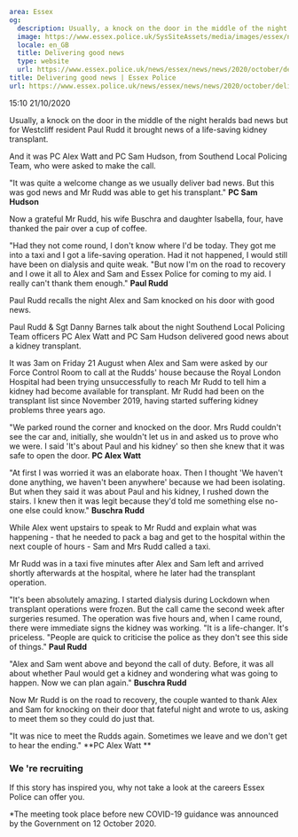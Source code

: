```yaml
area: Essex
og:
  description: Usually, a knock on the door in the middle of the night heralds bad news but for Westcliff resident Paul Rudd it brought news of a life-saving kidney transplant
  image: https://www.essex.police.uk/SysSiteAssets/media/images/essex/news/news/2020/10-october/delivering-good-news-600x300.jpg?crop=(15,0,585,300)&amp;w=600&amp;h=300&amp;scale=both
  locale: en_GB
  title: Delivering good news
  type: website
  url: https://www.essex.police.uk/news/essex/news/news/2020/october/delivering-good-news/
title: Delivering good news | Essex Police
url: https://www.essex.police.uk/news/essex/news/news/2020/october/delivering-good-news/
```

15:10 21/10/2020

Usually, a knock on the door in the middle of the night heralds bad news but for Westcliff resident Paul Rudd it brought news of a life-saving kidney transplant.

And it was PC Alex Watt and PC Sam Hudson, from Southend Local Policing Team, who were asked to make the call.

"It was quite a welcome change as we usually deliver bad news. But this was god news and Mr Rudd was able to get his transplant."
 **PC Sam Hudson**

Now a grateful Mr Rudd, his wife Buschra and daughter Isabella, four, have thanked the pair over a cup of coffee.

"Had they not come round, I don't know where I'd be today. They got me into a taxi and I got a life-saving operation. Had it not happened, I would still have been on dialysis and quite weak.
"But now I'm on the road to recovery and I owe it all to Alex and Sam and Essex Police for coming to my aid. I really can't thank them enough."
 **Paul Rudd**

Paul Rudd recalls the night Alex and Sam knocked on his door with good news.

Paul Rudd & Sgt Danny Barnes talk about the night Southend Local Policing Team officers PC Alex Watt and PC Sam Hudson delivered good news about a kidney transplant.

It was 3am on Friday 21 August when Alex and Sam were asked by our Force Control Room to call at the Rudds' house because the Royal London Hospital had been trying unsuccessfully to reach Mr Rudd to tell him a kidney had become available for transplant. Mr Rudd had been on the transplant list since November 2019, having started suffering kidney problems three years ago.

"We parked round the corner and knocked on the door. Mrs Rudd couldn't see the car and, initially, she wouldn't let us in and asked us to prove who we were. I said 'It's about Paul and his kidney' so then she knew that it was safe to open the door.
 **PC Alex Watt**

"At first I was worried it was an elaborate hoax. Then I thought 'We haven't done anything, we haven't been anywhere' because we had been isolating.
But when they said it was about Paul and his kidney, I rushed down the stairs. I knew then it was legit because they'd told me something else no-one else could know."
 **Buschra Rudd**

While Alex went upstairs to speak to Mr Rudd and explain what was happening - that he needed to pack a bag and get to the hospital within the next couple of hours - Sam and Mrs Rudd called a taxi.

Mr Rudd was in a taxi five minutes after Alex and Sam left and arrived shortly afterwards at the hospital, where he later had the transplant operation.

"It's been absolutely amazing. I started dialysis during Lockdown when transplant operations were frozen. But the call came the second week after surgeries resumed. The operation was five hours and, when I came round, there were immediate signs the kidney was working.
"It is a life-changer. It's priceless.
"People are quick to criticise the police as they don't see this side of things."
 **Paul Rudd**

"Alex and Sam went above and beyond the call of duty. Before, it was all about whether Paul would get a kidney and wondering what was going to happen. Now we can plan again."
 **Buschra Rudd**

Now Mr Rudd is on the road to recovery, the couple wanted to thank Alex and Sam for knocking on their door that fateful night and wrote to us, asking to meet them so they could do just that.

"It was nice to meet the Rudds again. Sometimes we leave and we don't get to hear the ending."
 **PC Alex Watt
**

### **We 're recruiting**

If this story has inspired you, why not take a look at the careers Essex Police can offer you.

*The meeting took place before new COVID-19 guidance was announced by the Government on 12 October 2020.
